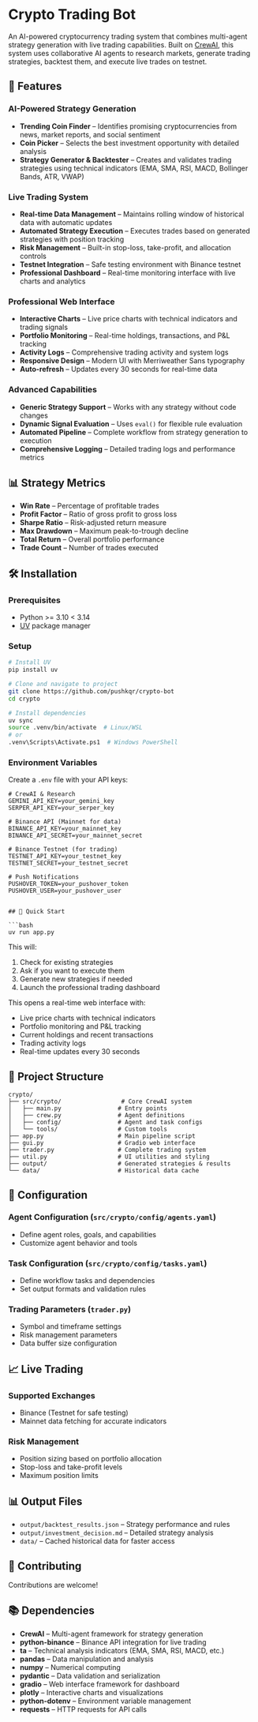 # Crypto Trading Bot

An AI-powered cryptocurrency trading system that combines multi-agent strategy generation with live trading capabilities. Built on [CrewAI](https://crewai.com), this system uses collaborative AI agents to research markets, generate trading strategies, backtest them, and execute live trades on testnet.

## 🚀 Features

### **AI-Powered Strategy Generation**
- **Trending Coin Finder** – Identifies promising cryptocurrencies from news, market reports, and social sentiment
- **Coin Picker** – Selects the best investment opportunity with detailed analysis
- **Strategy Generator & Backtester** – Creates and validates trading strategies using technical indicators (EMA, SMA, RSI, MACD, Bollinger Bands, ATR, VWAP)

### **Live Trading System**
- **Real-time Data Management** – Maintains rolling window of historical data with automatic updates
- **Automated Strategy Execution** – Executes trades based on generated strategies with position tracking
- **Risk Management** – Built-in stop-loss, take-profit, and allocation controls
- **Testnet Integration** – Safe testing environment with Binance testnet
- **Professional Dashboard** – Real-time monitoring interface with live charts and analytics

### **Professional Web Interface**
- **Interactive Charts** – Live price charts with technical indicators and trading signals
- **Portfolio Monitoring** – Real-time holdings, transactions, and P&L tracking
- **Activity Logs** – Comprehensive trading activity and system logs
- **Responsive Design** – Modern UI with Merriweather Sans typography
- **Auto-refresh** – Updates every 30 seconds for real-time data

### **Advanced Capabilities**
- **Generic Strategy Support** – Works with any strategy without code changes
- **Dynamic Signal Evaluation** – Uses `eval()` for flexible rule evaluation
- **Automated Pipeline** – Complete workflow from strategy generation to execution
- **Comprehensive Logging** – Detailed trading logs and performance metrics

## 📊 Strategy Metrics

- **Win Rate** – Percentage of profitable trades
- **Profit Factor** – Ratio of gross profit to gross loss
- **Sharpe Ratio** – Risk-adjusted return measure
- **Max Drawdown** – Maximum peak-to-trough decline
- **Total Return** – Overall portfolio performance
- **Trade Count** – Number of trades executed

## 🛠️ Installation

### Prerequisites
- Python >= 3.10 < 3.14
- [UV](https://docs.astral.sh/uv/) package manager

### Setup
```bash
# Install UV
pip install uv

# Clone and navigate to project
git clone https://github.com/pushkqr/crypto-bot
cd crypto

# Install dependencies
uv sync
source .venv/bin/activate  # Linux/WSL
# or
.venv\Scripts\Activate.ps1  # Windows PowerShell
```

### Environment Variables
Create a `.env` file with your API keys:

```env
# CrewAI & Research
GEMINI_API_KEY=your_gemini_key
SERPER_API_KEY=your_serper_key

# Binance API (Mainnet for data)
BINANCE_API_KEY=your_mainnet_key
BINANCE_API_SECRET=your_mainnet_secret

# Binance Testnet (for trading)
TESTNET_API_KEY=your_testnet_key
TESTNET_SECRET=your_testnet_secret

# Push Notifications
PUSHOVER_TOKEN=your_pushover_token
PUSHOVER_USER=your_pushover_user


## 🚀 Quick Start

```bash
uv run app.py
```
This will:
1. Check for existing strategies
2. Ask if you want to execute them
3. Generate new strategies if needed
4. Launch the professional trading dashboard


This opens a real-time web interface with:
- Live price charts with technical indicators
- Portfolio monitoring and P&L tracking
- Current holdings and recent transactions
- Trading activity logs
- Real-time updates every 30 seconds


## 📁 Project Structure

```
crypto/
├── src/crypto/                 # Core CrewAI system
│   ├── main.py                # Entry points
│   ├── crew.py                # Agent definitions
│   ├── config/                # Agent and task configs
│   └── tools/                 # Custom tools
├── app.py                     # Main pipeline script
├── gui.py                     # Gradio web interface
├── trader.py                  # Complete trading system
├── util.py                    # UI utilities and styling
├── output/                    # Generated strategies & results
└── data/                      # Historical data cache
```

## 🔧 Configuration

### **Agent Configuration** (`src/crypto/config/agents.yaml`)
- Define agent roles, goals, and capabilities
- Customize agent behavior and tools

### **Task Configuration** (`src/crypto/config/tasks.yaml`)
- Define workflow tasks and dependencies
- Set output formats and validation rules

### **Trading Parameters** (`trader.py`)
- Symbol and timeframe settings
- Risk management parameters
- Data buffer size configuration

## 📈 Live Trading

### **Supported Exchanges**
- Binance (Testnet for safe testing)
- Mainnet data fetching for accurate indicators


### **Risk Management**
- Position sizing based on portfolio allocation
- Stop-loss and take-profit levels
- Maximum position limits

## 📊 Output Files

- `output/backtest_results.json` – Strategy performance and rules
- `output/investment_decision.md` – Detailed strategy analysis
- `data/` – Cached historical data for faster access

## 🤝 Contributing

Contributions are welcome!

## 📚 Dependencies

- **CrewAI** – Multi-agent framework for strategy generation
- **python-binance** – Binance API integration for live trading
- **ta** – Technical analysis indicators (EMA, SMA, RSI, MACD, etc.)
- **pandas** – Data manipulation and analysis
- **numpy** – Numerical computing
- **pydantic** – Data validation and serialization
- **gradio** – Web interface framework for dashboard
- **plotly** – Interactive charts and visualizations
- **python-dotenv** – Environment variable management
- **requests** – HTTP requests for API calls

